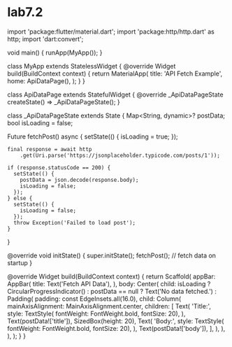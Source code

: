 # lab7.2
import 'package:flutter/material.dart';
import 'package:http/http.dart' as http;
import 'dart:convert';

void main() {
  runApp(MyApp());
}

class MyApp extends StatelessWidget {
  @override
  Widget build(BuildContext context) {
    return MaterialApp(
      title: 'API Fetch Example',
      home: ApiDataPage(),
    );
  }
}

class ApiDataPage extends StatefulWidget {
  @override
  _ApiDataPageState createState() => _ApiDataPageState();
}

class _ApiDataPageState extends State<ApiDataPage> {
  Map<String, dynamic>? postData;
  bool isLoading = false;

  Future<void> fetchPost() async {
    setState(() {
      isLoading = true;
    });

    final response = await http
        .get(Uri.parse('https://jsonplaceholder.typicode.com/posts/1'));

    if (response.statusCode == 200) {
      setState(() {
        postData = json.decode(response.body);
        isLoading = false;
      });
    } else {
      setState(() {
        isLoading = false;
      });
      throw Exception('Failed to load post');
    }
  }

  @override
  void initState() {
    super.initState();
    fetchPost(); // fetch data on startup
  }

  @override
  Widget build(BuildContext context) {
    return Scaffold(
      appBar: AppBar(
        title: Text('Fetch API Data'),
      ),
      body: Center(
        child: isLoading
            ? CircularProgressIndicator()
            : postData == null
                ? Text('No data fetched.')
                : Padding(
                    padding: const EdgeInsets.all(16.0),
                    child: Column(
                      mainAxisAlignment: MainAxisAlignment.center,
                      children: [
                        Text(
                          'Title:',
                          style: TextStyle(
                              fontWeight: FontWeight.bold, fontSize: 20),
                        ),
                        Text(postData!['title']),
                        SizedBox(height: 20),
                        Text(
                          'Body:',
                          style: TextStyle(
                              fontWeight: FontWeight.bold, fontSize: 20),
                        ),
                        Text(postData!['body']),
                      ],
                    ),
                  ),
      ),
    );
  }
}
